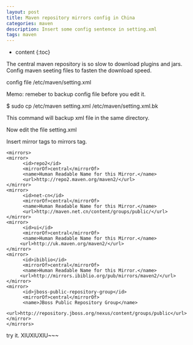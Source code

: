 ```yaml
---
layout: post
title: Maven repository mirrors config in China
categories: maven
description: Insert some config sentence in setting.xml
tags: maven
---
```


* content
{:toc}

The central maven repository is so slow to download plugins and jars. Config maven seeting files to fasten the download speed.

config file /etc/maven/setting.xml

Memo: remeber to backup config file before you edit it.

$ sudo cp /etc/maven setting.xml /etc/maven/setting.xml.bk

This command will backup xml file in the same directory.

Now edit the file setting.xml

Insert mirror tags to mirrors tag.

```
<mirrors>
<mirror>    
      <id>repo2</id>    
      <mirrorOf>central</mirrorOf>    
      <name>Human Readable Name for this Mirror.</name>    
      <url>http://repo2.maven.org/maven2/</url>    
</mirror>    
<mirror>    
      <id>net-cn</id>    
      <mirrorOf>central</mirrorOf>    
      <name>Human Readable Name for this Mirror.</name>    
      <url>http://maven.net.cn/content/groups/public/</url>     
</mirror>    
<mirror>    
      <id>ui</id>    
      <mirrorOf>central</mirrorOf>    
      <name>Human Readable Name for this Mirror.</name>    
     <url>http://uk.maven.org/maven2/</url>    
</mirror>    
<mirror>    
      <id>ibiblio</id>    
      <mirrorOf>central</mirrorOf>    
      <name>Human Readable Name for this Mirror.</name>    
     <url>http://mirrors.ibiblio.org/pub/mirrors/maven2/</url>    
</mirror>    
<mirror>    
      <id>jboss-public-repository-group</id>    
      <mirrorOf>central</mirrorOf>    
      <name>JBoss Public Repository Group</name>    
     <url>http://repository.jboss.org/nexus/content/groups/public</url>    
</mirror>
</mirrors>
```
try it.  XIUXIUXIU~~~